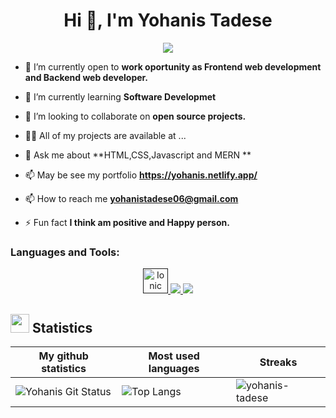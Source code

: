 
<h1 align="center">Hi 👋, I'm Yohanis Tadese</h1>
<p align="center">
  <a href="https://github.com/DenverCoder1/readme-typing-svg"><img src="https://readme-typing-svg.herokuapp.com?lines=I'm+Full-Stack+Developer;I'm+MERN-Stack+Developer;I'm+React+Developer;&center=true&width=500&height=50"></a>
</p>

- 🤝 I’m currently open to **work oportunity as Frontend web development and Backend web developer.**

- 🌱 I’m currently learning **Software Developmet**

- 👯 I’m looking to collaborate on **open source projects.**

- 👨‍💻 All of my projects are available at ...

- 💬 Ask me about **HTML,CSS,Javascript and MERN **

- 📫 May be see my portfolio **https://yohanis.netlify.app/**
  
- 📫 How to reach me **yohanistadese06@gmail.com**

- ⚡ Fun fact **I think am positive and Happy person.**

</p>

<h3 align="left">Languages and Tools:</h3>
<p align="center">
  <a href="">
    <img src="https://ionicframework.com/img/meta/logo.png" alt="Ionic" width="40" height="40"/> 
    <img src="https://skillicons.dev/icons?i=tailwind,bootstrap,css" />
        <img src="https://skillicons.dev/icons?i=react,figma,html,nodejs,mysql,mongodb,expressjs" />


  </a>
</p>

## <img src="https://media4.giphy.com/media/MIGbtLZoVjbl0bYbAd/giphy.gif?cid=ecf05e472t2h0i8d7dcjaoau9iqtchhr899hxmpxzzgc7lyw&rid=giphy.gif" width="30"> Statistics
| My github statistics                                                                                                                                                  | Most used languages                                                                                                                                                   | Streaks                                                                                       |
| --------------------------------------------------------------------------------------------------------------------------------------------------------------------- | --------------------------------------------------------------------------------------------------------------------------------------------------------------------- | --------------------------------------------------------------------------------------------- |
| ![Yohanis Git Status](https://github-readme-stats.vercel.app/api?username=yohanis-tadese&show_icons=true&theme=dark&hide_title=true&count_private=true) |![Top Langs](https://github-readme-stats.vercel.app/api/top-langs/?username=yohanis-tadese&show_icons=true&theme=dark&hide_title=true) | ![yohanis-tadese](https://github-readme-streak-stats.herokuapp.com/?user=yohanis-tadese&theme=dark) |


<br>
